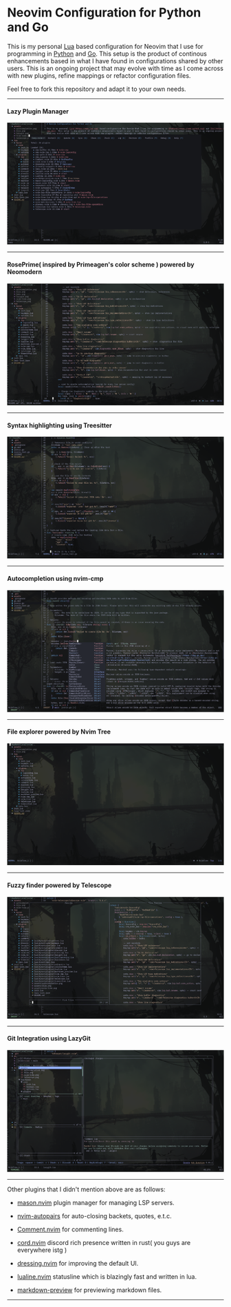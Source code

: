 # Neovim Configuration for Python and Go

This is my personal [Lua](https://www.lua.org) based configuration for Neovim that I use for programming in [Python](https://www.python.org) and [Go](https://go.dev). This setup is the product of continous enhancements based in what I have found in configurations shared by other users. This is an ongoing project that may evolve with time as I come across with new plugins, refine mappings or refactor configuration files.

Feel free to fork this repository and adapt it to your own needs.

---

#### Lazy Plugin Manager

<img src="./assets/lazy.png"></img>

---

#### RosePrime( inspired by Primeagen's color scheme ) powered by Neomodern

<img src="./assets/colorscheme.png"></img>

---

#### Syntax highlighting using Treesitter

<img src="./assets/treesitter.png"></img>

---

#### Autocompletion using nvim-cmp

<img src="./assets/autocompletion.png"></img>

---

#### File explorer powered by Nvim Tree

<img src="./assets/nvim-tree.png"></img>

---

#### Fuzzy finder powered by Telescope

<img src="./assets/telescope.png"></img>

---

#### Git Integration using LazyGit

<img src="./assets/lazygit.png"></img>

---

Other plugins that I didn't mention above are as follows:

- [mason.nvim](https://github.com/williamboman/mason.nvim) plugin manager for managing LSP servers.

- [nvim-autopairs](https://github.com/windwp/nvim-autopairs) for auto-closing backets, quotes, e.t.c.

- [Comment.nvim](https://github.com/numToStr/Comment.nvim) for commenting lines.

- [cord.nvim](https://github.com/vyfor/cord.nvim) discord rich presence written in rust( you guys are everywhere istg )

- [dressing.nvim](https://github.com/stevearc/dressing.nvim) for improving the default UI.

- [lualine.nvim](https://github.com/nvim-lualine/lualine.nvim) statusline which is blazingly fast and written in lua.

- [markdown-preview](https://github.com/iamcco/markdown-preview) for previewing markdown files.

---
